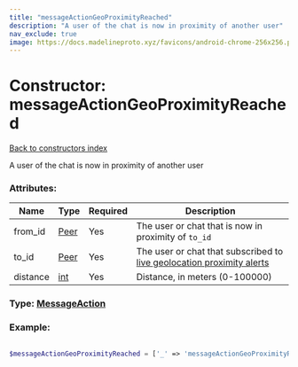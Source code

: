 ```yaml
---
title: "messageActionGeoProximityReached"
description: "A user of the chat is now in proximity of another user"
nav_exclude: true
image: https://docs.madelineproto.xyz/favicons/android-chrome-256x256.png
---
```

# Constructor: messageActionGeoProximityReached  
[Back to constructors index](/API_docs/constructors/index.html)



A user of the chat is now in proximity of another user

### Attributes:

| Name     |    Type       | Required | Description |
|----------|---------------|----------|-------------|
|from\_id|[Peer](/API_docs/types/Peer.html) | Yes|The user or chat that is now in proximity of `to_id`|
|to\_id|[Peer](/API_docs/types/Peer.html) | Yes|The user or chat that subscribed to [live geolocation proximity alerts](https://core.telegram.org/api/live-location#proximity-alert)|
|distance|[int](/API_docs/types/int.html) | Yes|Distance, in meters (0-100000)|



### Type: [MessageAction](/API_docs/types/MessageAction.html)


### Example:

```php

$messageActionGeoProximityReached = ['_' => 'messageActionGeoProximityReached', 'from_id' => Peer, 'to_id' => Peer, 'distance' => int];
```  
